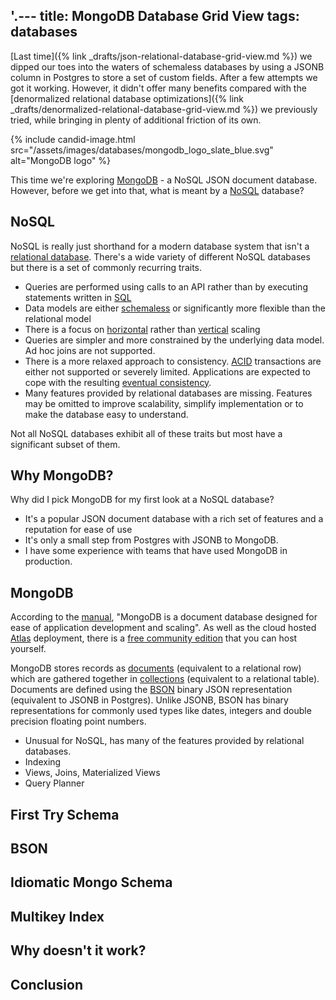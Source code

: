 '.---
title: MongoDB Database Grid View
tags: databases
---

[Last time]({% link _drafts/json-relational-database-grid-view.md %}) we dipped our toes into the waters of schemaless databases by using a JSONB column in Postgres to store a set of custom fields. After a few attempts we got it working. However, it didn't offer many benefits compared with the [denormalized relational database optimizations]({% link _drafts/denormalized-relational-database-grid-view.md %}) we previously tried, while bringing in plenty of additional friction of its own. 

{% include candid-image.html src="/assets/images/databases/mongodb_logo_slate_blue.svg" alt="MongoDB logo" %}

This time we're exploring [MongoDB](https://www.mongodb.com) - a NoSQL JSON document database. However, before we get into that, what is meant by a [NoSQL](https://en.wikipedia.org/wiki/NoSQL) database? 

## NoSQL

NoSQL is really just shorthand for a modern database system that isn't a [relational database](https://en.wikipedia.org/wiki/Relational_database). There's a wide variety of different NoSQL databases but there is a set of commonly recurring traits.
* Queries are performed using calls to an API rather than by executing statements written in [SQL](https://en.wikipedia.org/wiki/SQL)
* Data models are either [schemaless](https://www.mongodb.com/unstructured-data/schemaless) or significantly more flexible than the relational model
* There is a focus on [horizontal](https://en.wikipedia.org/wiki/Scalability#HORIZONTAL-SCALING) rather than [vertical](https://en.wikipedia.org/wiki/Scalability#VERTICAL-SCALING) scaling
* Queries are simpler and more constrained by the underlying data model. Ad hoc joins are not supported.
* There is a more relaxed approach to consistency. [ACID](https://en.wikipedia.org/wiki/ACID) transactions are either not supported or severely limited. Applications are expected to cope with the resulting [eventual consistency](https://en.wikipedia.org/wiki/Eventual_consistency). 
* Many features provided by relational databases are missing. Features may be omitted to improve scalability, simplify implementation or to make the database easy to understand.

Not all NoSQL databases exhibit all of these traits but most have a significant subset of them.

## Why MongoDB?

Why did I pick MongoDB for my first look at a NoSQL database? 
* It's a popular JSON document database with a rich set of features and a reputation for ease of use
* It's only a small step from Postgres with JSONB to MongoDB. 
* I have some experience with teams that have used MongoDB in production.

## MongoDB

According to the [manual](https://www.mongodb.com/docs/manual/), "MongoDB is a document database designed for ease of application development and scaling". As well as the cloud hosted [Atlas](https://www.mongodb.com/atlas/database) deployment, there is a [free community edition](https://www.mongodb.com/try/download/community) that you can host yourself. 

MongoDB stores records as [documents](https://www.mongodb.com/docs/manual/core/document/) (equivalent to a relational row) which are gathered together in [collections](https://www.mongodb.com/docs/manual/core/databases-and-collections/) (equivalent to a relational table). Documents are defined using the [BSON](https://bsonspec.org/spec.html) binary JSON representation (equivalent to JSONB in Postgres). Unlike JSONB, BSON has binary representations for commonly used types like dates, integers and double precision floating point numbers. 

* Unusual for NoSQL, has many of the features provided by relational databases.
* Indexing
* Views, Joins, Materialized Views
* Query Planner

## First Try Schema

## BSON 

## Idiomatic Mongo Schema

## Multikey Index

## Why doesn't it work?

## Conclusion
